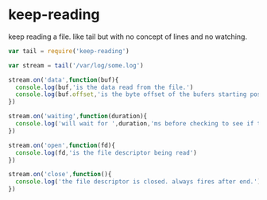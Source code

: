 # keep-reading
keep reading a file. like tail but with no concept of lines and no watching.

```js
var tail = require('keep-reading')

var stream = tail('/var/log/some.log')

stream.on('data',function(buf){
  console.log(buf,'is the data read from the file.')
  console.log(buf.offset,'is the byte offset of the bufers starting position in the file')
})

stream.on('waiting',function(duration){
  console.log('will wait for ',duration,'ms before checking to see if the file has more data. exponential backoff')
})

stream.on('open',function(fd){
  console.log(fd,'is the file descriptor being read')
})

stream.on('close',function(){
  console.log('the file descriptor is closed. always fires after end.')
})

```


  

